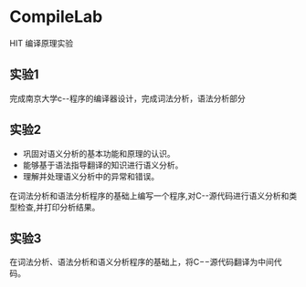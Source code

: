 # CompileLab
HIT 编译原理实验
## 实验1
完成南京大学c--程序的编译器设计，完成词法分析，语法分析部分
## 实验2
- 巩固对语义分析的基本功能和原理的认识。
- 能够基于语法指导翻译的知识进行语义分析。
- 理解并处理语义分析中的异常和错误。

在词法分析和语法分析程序的基础上编写一个程序,对C--源代码进行语义分析和类型检查,并打印分析结果。
## 实验3
在词法分析、语法分析和语义分析程序的基础上，将C−−源代码翻译为中间代码。


